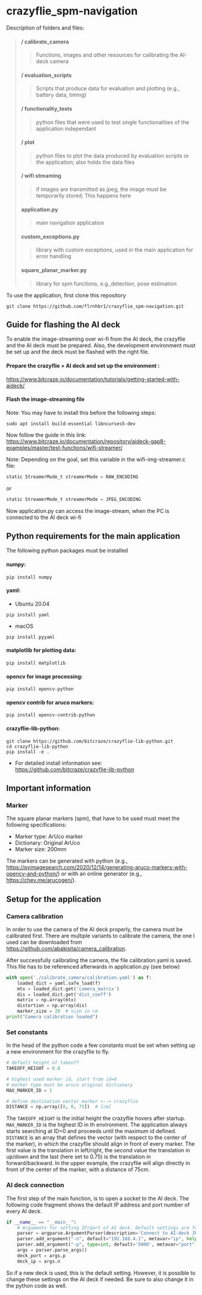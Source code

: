 # crazyflie_spm-navigation

Description of folders and files:
> #### / calibrate_camera
>>Functions, images and other resources for calibrating the AI-deck camera
> #### / evaluation_scripts
>> Scripts that produce data for evaluation and plotting (e.g., battery data, timing)
> #### / functionality_tests
>> python files that were used to test single functionalities of the application independant
> #### / plot
>> python files to plot the data produced by evaluation scripts or the application; also holds the data files
> #### / wifi streaming
>> if images are transmitted as jpeg, the image must be temporarily stored; This happens here
> #### application.py
>> main navigation application
> #### custom_exceptions.py
>> library with custom exceptions, used in the main application for error handling
> #### square_planar_marker.py
>> library for spm functions, e.g.,detection, pose estimation


To use the application, first clone this repository 
```shell
git clone https://github.com/flrnhbr1/crazyflie_spm-navigation.git
```

## Guide for flashing the AI deck
To enable the image-streaming over wi-fi from the AI deck, the crazyflie and the AI deck must be prepared.
Also, the development environment must be set up and the deck must be flashed with the right file.

#### Prepare the crazyflie + AI deck and set up the environment :
https://www.bitcraze.io/documentation/tutorials/getting-started-with-aideck/


#### Flash the image-streaming file

Note: You may have to install this before the following steps:
```shell
sudo apt install build-essential libncurses5-dev
```

Now follow the guide in this link:
https://www.bitcraze.io/documentation/repository/aideck-gap8-examples/master/test-functions/wifi-streamer/

Note: Depending on the goal, set this variable in the wifi-img-streamer.c file:
````python
static StreamerMode_t streamerMode = RAW_ENCODING
````
or
````python
static StreamerMode_t streamerMode = JPEG_ENCODING
````
Now application.py can access the image-stream, when the PC is connected to the AI deck wi-fi

## Python requirements for the main application 
 The following python packages must be installed

#### numpy:
```shell
pip install numpy
```
#### yaml:
- Ubuntu 20.04
```shell
pip install yaml
```
- macOS
```shell
pip install pyyaml
```

#### matplotlib for plotting data:
```shell
pip install matplotlib
```

#### opencv for image processing:
```shell
pip install opencv-python
```
#### opencv contrib for aruco markers:
```shell
pip install opencv-contrib-python
```

#### crazyflie-lib-python:
```shell
git clone https://github.com/bitcraze/crazyflie-lib-python.git
cd crazyflie-lib-python
pip install -e .
```
- For detailed install information see: https://github.com/bitcraze/crazyflie-lib-python


## Important information

### Marker
The square planar markers (spm), that have to be used must meet the following specifications:
- Marker type: ArUco marker
- Dictionary: Original ArUco
- Marker size: 200mm

The markers can be generated with python 
(e.g., https://pyimagesearch.com/2020/12/14/generating-aruco-markers-with-opencv-and-python/) 
or with an online generator (e.g., https://chev.me/arucogen/).


## Setup for the application

### Camera calibration
In order to use the camera of the AI deck properly, the camera must be calibrated first.
There are multiple variants to calibrate the camera, the one I used can be downloaded from 
https://github.com/abakisita/camera_calibration.

After successfully calibrating the camera, the file calibration.yaml 
is saved. This file has to be referenced afterwards in application.py (see below)
````python
with open('./calibrate_camera/calibration.yaml') as f:
    loaded_dict = yaml.safe_load(f)
    mtx = loaded_dict.get('camera_matrix')
    dis = loaded_dict.get('dist_coeff')
    matrix = np.array(mtx)
    distortion = np.array(dis)
    marker_size = 20  # size in cm
print("Camera calibration loaded")
````

### Set constants

In the head of the python code a few constants must be set when setting up 
a new environment for the crazyflie to fly.

````python
# default height of takeoff
TAKEOFF_HEIGHT = 0.8

# highest used marker id, start from id=0
# marker type must be aruco original dictionary
MAX_MARKER_ID = 1

# define destination vector marker <--> crazyflie
DISTANCE = np.array([0, 0, 75])  # [cm]
````

The ```TAKEOFF_HEIGHT``` is the initial height the crazyflie hovers after
startup.  ```MAX_MARKER_ID``` is the highest ID in th environment. The application
always starts searching at ID=0 and proceeds until the maximum id defined. 
```DISTANCE``` is an array that defines the vector (with respect to the center of the marker),
in which the crazyflie should align in front of every marker. The first value is the translation 
in  left/right, the second value the translation in up/down and the last (here set to 0.75) is 
the translation in forward/backward. In the upper example, the crazyflie will align directly
in front of the center of the marker, with a distance of 75cm.

### AI deck connection
The first step of the main function, is to open a socket to the AI deck. The following code fragment
shows the default IP address and port number of every AI deck. 
````python
if __name__ == "__main__":
    # Arguments for setting IP/port of AI deck. Default settings are for when
    parser = argparse.ArgumentParser(description='Connect to AI-deck JPEG streamer example')
    parser.add_argument("-n", default="192.168.4.1", metavar="ip", help="AI-deck IP")
    parser.add_argument("-p", type=int, default='5000', metavar="port", help="AI-deck port")
    args = parser.parse_args()
    deck_port = args.p
    deck_ip = args.n
````

So if a new deck is used, this is the default setting.
However, it is possible to change these settings on the AI deck if needed. Be sure to also change it in the python code as well.